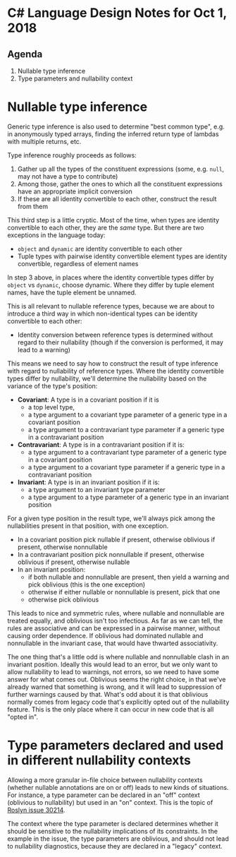 ﻿# C# Language Design Notes for Oct 1, 2018

## Agenda

1. Nullable type inference
2. Type parameters and nullability context


# Nullable type inference

Generic type inference is also used to determine "best common type", e.g. in anonymously typed arrays, finding the inferred return type of lambdas with multiple returns, etc. 

Type inference roughly proceeds as follows:

1. Gather up all the types of the constituent expressions (some, e.g. `null`, may not have a type to contribute)
2. Among those, gather the ones to which all the constituent expressions have an appropriate implicit conversion
3. If these are all identity convertible to each other, construct the result from them

This third step is a little cryptic. Most of the time, when types are identity convertible to each other, they are the *same* type. But there are two exceptions in the language today:

- `object` and `dynamic` are identity convertible to each other
- Tuple types with pairwise identity convertible element types are identity convertible, regardless of element names

In step 3 above, in places where the identity convertible types differ by `object` vs `dynamic`, choose dynamic. Where they differ by tuple element names, have the tuple element be unnamed.

This is all relevant to nullable reference types, because we are about to introduce a third way in which non-identical types can be identity convertible to each other:

- Identity conversion between reference types is determined without regard to their nullability (though if the conversion is performed, it may lead to a warning)

This means we need to say how to construct the result of type inference with regard to nullability of reference types. Where the identity convertible types differ by nullability, we'll determine the nullability based on the variance of the type's position:

- **Covariant**: A type is in a covariant position if it is
    - a top level type,
    - a type argument to a covariant type parameter of a generic type in a covariant position
    - a type argument to a contravariant type parameter if a generic type in a contravariant position
- **Contravariant**: A type is in a contravariant position if it is:
    - a type argument to a contravariant type parameter of a generic type in a covariant position
    - a type argument to a covariant type parameter if a generic type in a contravariant position
- **Invariant**: A type is in an invariant position if it is:
    - a type argument to an invariant type parameter
    - a type argument to a type parameter of a generic type in an invariant position

For a given type position in the result type, we'll always pick among the nullabilities present in that position, with one exception.

- In a covariant position pick nullable if present, otherwise oblivious if present, otherwise nonnullable
- In a contravariant position pick nonnullable if present, otherwise oblivious if present, otherwise nullable
- In an invariant position:
    - if both nullable and nonnullable are present, then yield a warning and pick oblivious (this is the one exception)
    - otherwise if either nullable or nonnullable is present, pick that one
    - otherwise pick oblivious
    
This leads to nice and symmetric rules, where nullable and nonnullable are treated equally, and oblivious isn't too infectious. As far as we can tell, the rules are associative and can be expressed in a pairwise manner, without causing order dependence. If oblivious had dominated nullable and nonnullable in the invariant case, that would have thwarted associativity.

The one thing that's a little odd is where nullable and nonnullable clash in an invariant position. Ideally this would lead to an error, but we only want to allow nullability to lead to warnings, not errors, so we need to have some answer for what comes out. Oblivious seems the right choice, in that we've already warned that something is wrong, and it will lead to suppression of further warnings caused by that. What's odd about it is that oblivious normally comes from legacy code that's explicitly opted out of the nullability feature. This is the only place where it can occur in new code that is all "opted in".


# Type parameters declared and used in different nullability contexts

Allowing a more granular in-file choice between nullability contexts (whether nullable annotations are on or off) leads to new kinds of situations. For instance, a type parameter can be declared in an "off" context (oblivious to nullability) but used in an "on" context. This is the topic of [Roslyn issue 30214](https://github.com/dotnet/roslyn/issues/30214).

The context where the type parameter is declared determines whether it should be sensitive to the nullability implications of its constraints. In the example in the issue, the type parameters are oblivious, and should not lead to nullability diagnostics, because they are declared in a "legacy" context.
